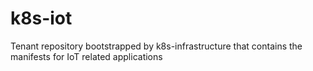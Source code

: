 # k8s-iot
Tenant repository bootstrapped by k8s-infrastructure that contains the manifests for IoT related applications
